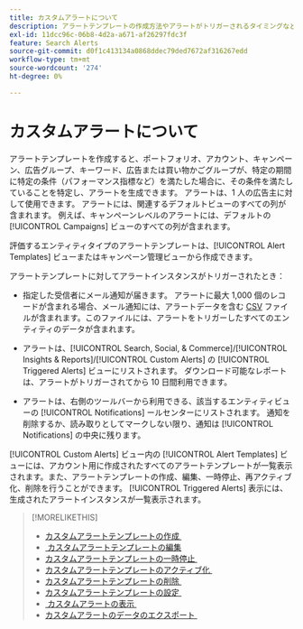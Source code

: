 ```yaml
---
title: カスタムアラートについて
description: アラートテンプレートの作成方法やアラートがトリガーされるタイミングなど、カスタムアラートについて説明します。
exl-id: 11dcc96c-06b8-4d2a-a671-af26297fdc3f
feature: Search Alerts
source-git-commit: d0f1c413134a0868ddec79ded7672af316267edd
workflow-type: tm+mt
source-wordcount: '274'
ht-degree: 0%

---
```


# カスタムアラートについて

アラートテンプレートを作成すると、ポートフォリオ、アカウント、キャンペーン、広告グループ、キーワード、広告または買い物かごグループが、特定の期間に特定の条件（パフォーマンス指標など）を満たした場合に、その条件を満たしていることを特定し、アラートを生成できます。 アラートは、1 人の広告主に対して使用できます。 アラートには、関連するデフォルトビューのすべての列が含まれます。 例えば、キャンペーンレベルのアラートには、デフォルトの [!UICONTROL Campaigns] ビューのすべての列が含まれます。

評価するエンティティタイプのアラートテンプレートは、[!UICONTROL Alert Templates] ビューまたはキャンペーン管理ビューから作成できます。

アラートテンプレートに対してアラートインスタンスがトリガーされたとき：

* 指定した受信者にメール通知が届きます。 アラートに最大 1,000 個のレコードが含まれる場合、メール通知には、アラートデータを含む [CSV](/help/search-social-commerce/glossary.md#c-d) ファイルが含まれます。このファイルには、アラートをトリガーしたすべてのエンティティのデータが含まれます。

* アラートは、[!UICONTROL Search, Social, & Commerce]/[!UICONTROL Insights & Reports]/[!UICONTROL Custom Alerts] の [!UICONTROL Triggered Alerts] ビューにリストされます。 ダウンロード可能なレポートは、アラートがトリガーされてから 10 日間利用できます。

* アラートは、右側のツールバーから利用できる、該当するエンティティビューの [!UICONTROL Notifications] ールセンターにリストされます。 通知を削除するか、読み取りとしてマークしない限り、通知は [!UICONTROL Notifications] の中央に残ります。

[!UICONTROL Custom Alerts] ビュー内の [!UICONTROL Alert Templates] ビューには、アカウント用に作成されたすべてのアラートテンプレートが一覧表示されます。また、アラートテンプレートの作成、編集、一時停止、再アクティブ化、削除を行うことができます。 [!UICONTROL Triggered Alerts] 表示には、生成されたアラートインスタンスが一覧表示されます。

>[!MORELIKETHIS]
>
>* [&#x200B; カスタムアラートテンプレートの作成 &#x200B;](alert-template-create.md)
>* [&#x200B; カスタムアラートテンプレートの編集 &#x200B;](alert-template-edit.md)
>* [&#x200B; カスタムアラートテンプレートの一時停止 &#x200B;](alert-template-pause.md)
>* [&#x200B; カスタムアラートテンプレートのアクティブ化 &#x200B;](alert-template-activate.md)
>* [&#x200B; カスタムアラートテンプレートの削除 &#x200B;](alert-template-delete.md)
>* [&#x200B; カスタムアラートテンプレートの設定 &#x200B;](alert-template-settings.md)
>* [&#x200B; カスタムアラートの表示 &#x200B;](alert-view.md)
>* [&#x200B; カスタムアラートのデータのエクスポート &#x200B;](alert-export-data.md)
